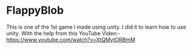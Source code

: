 # FlappyBlob
This is one of the 1st game I made using unity. I did it to learn how to use unity.
With the help from this YouTube Video:- https://www.youtube.com/watch?v=XtQMytORBmM
